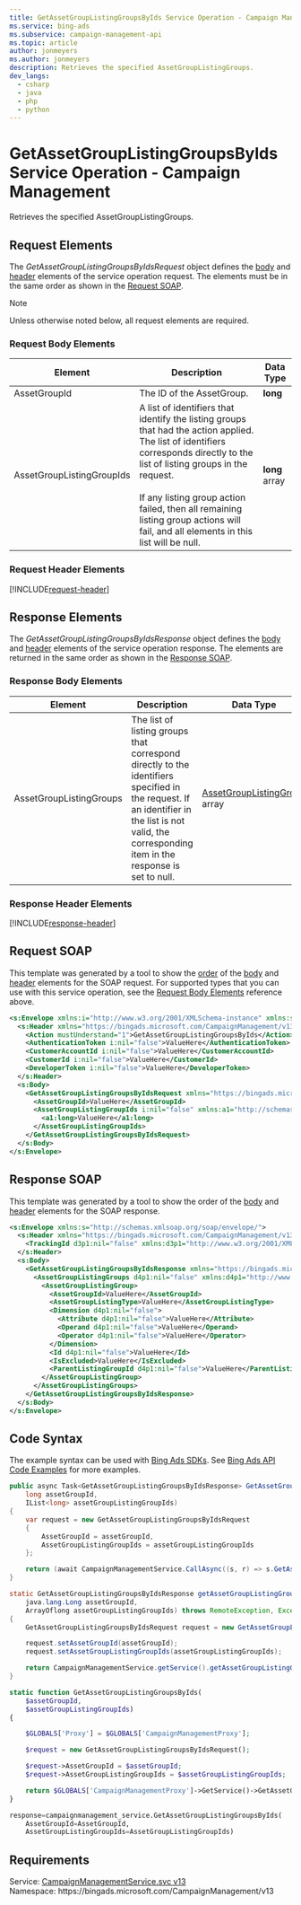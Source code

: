 ```yaml
---
title: GetAssetGroupListingGroupsByIds Service Operation - Campaign Management
ms.service: bing-ads
ms.subservice: campaign-management-api
ms.topic: article
author: jonmeyers
ms.author: jonmeyers
description: Retrieves the specified AssetGroupListingGroups.
dev_langs: 
  - csharp
  - java
  - php
  - python
---
```

# GetAssetGroupListingGroupsByIds Service Operation - Campaign Management
Retrieves the specified AssetGroupListingGroups.

## <a name="request"></a>Request Elements
The *GetAssetGroupListingGroupsByIdsRequest* object defines the [body](#request-body) and [header](#request-header) elements of the service operation request. The elements must be in the same order as shown in the [Request SOAP](#request-soap). 

> [!NOTE]
> Unless otherwise noted below, all request elements are required.

### <a name="request-body"></a>Request Body Elements

|Element|Description|Data Type|
|-----------|---------------|-------------|
|<a name="assetgroupid"></a>AssetGroupId|The ID of the AssetGroup. |**long**|
|<a name="assetgrouplistinggroupids"></a>AssetGroupListingGroupIds|A list of identifiers that identify the listing groups that had the action applied. The list of identifiers corresponds directly to the list of listing groups in the request. <br /><br />If any listing group action failed, then all remaining listing group actions will fail, and all elements in this list will be null.  |**long** array|

### <a name="request-header"></a>Request Header Elements
[!INCLUDE[request-header](./includes/request-header.md)]

## <a name="response"></a>Response Elements
The *GetAssetGroupListingGroupsByIdsResponse* object defines the [body](#response-body) and [header](#response-header) elements of the service operation response. The elements are returned in the same order as shown in the [Response SOAP](#response-soap).

### <a name="response-body"></a>Response Body Elements

|Element|Description|Data Type|
|-----------|---------------|-------------|
|<a name="assetgrouplistinggroups"></a>AssetGroupListingGroups|The list of listing groups that correspond directly to the identifiers specified in the request. If an identifier in the list is not valid, the corresponding item in the response is set to null. |[AssetGroupListingGroup](assetgrouplistinggroup.md) array|

### <a name="response-header"></a>Response Header Elements
[!INCLUDE[response-header](./includes/response-header.md)]

## <a name="request-soap"></a>Request SOAP
This template was generated by a tool to show the [order](../guides/services-protocol.md#element-order) of the [body](#request-body) and [header](#request-header) elements for the SOAP request. For supported types that you can use with this service operation, see the [Request Body Elements](#request-body) reference above.

```xml
<s:Envelope xmlns:i="http://www.w3.org/2001/XMLSchema-instance" xmlns:s="http://schemas.xmlsoap.org/soap/envelope/">
  <s:Header xmlns="https://bingads.microsoft.com/CampaignManagement/v13">
    <Action mustUnderstand="1">GetAssetGroupListingGroupsByIds</Action>
    <AuthenticationToken i:nil="false">ValueHere</AuthenticationToken>
    <CustomerAccountId i:nil="false">ValueHere</CustomerAccountId>
    <CustomerId i:nil="false">ValueHere</CustomerId>
    <DeveloperToken i:nil="false">ValueHere</DeveloperToken>
  </s:Header>
  <s:Body>
    <GetAssetGroupListingGroupsByIdsRequest xmlns="https://bingads.microsoft.com/CampaignManagement/v13">
      <AssetGroupId>ValueHere</AssetGroupId>
      <AssetGroupListingGroupIds i:nil="false" xmlns:a1="http://schemas.microsoft.com/2003/10/Serialization/Arrays">
        <a1:long>ValueHere</a1:long>
      </AssetGroupListingGroupIds>
    </GetAssetGroupListingGroupsByIdsRequest>
  </s:Body>
</s:Envelope>
```

## <a name="response-soap"></a>Response SOAP
This template was generated by a tool to show the order of the [body](#response-body) and [header](#response-header) elements for the SOAP response.

```xml
<s:Envelope xmlns:s="http://schemas.xmlsoap.org/soap/envelope/">
  <s:Header xmlns="https://bingads.microsoft.com/CampaignManagement/v13">
    <TrackingId d3p1:nil="false" xmlns:d3p1="http://www.w3.org/2001/XMLSchema-instance">ValueHere</TrackingId>
  </s:Header>
  <s:Body>
    <GetAssetGroupListingGroupsByIdsResponse xmlns="https://bingads.microsoft.com/CampaignManagement/v13">
      <AssetGroupListingGroups d4p1:nil="false" xmlns:d4p1="http://www.w3.org/2001/XMLSchema-instance">
        <AssetGroupListingGroup>
          <AssetGroupId>ValueHere</AssetGroupId>
          <AssetGroupListingType>ValueHere</AssetGroupListingType>
          <Dimension d4p1:nil="false">
            <Attribute d4p1:nil="false">ValueHere</Attribute>
            <Operand d4p1:nil="false">ValueHere</Operand>
            <Operator d4p1:nil="false">ValueHere</Operator>
          </Dimension>
          <Id d4p1:nil="false">ValueHere</Id>
          <IsExcluded>ValueHere</IsExcluded>
          <ParentListingGroupId d4p1:nil="false">ValueHere</ParentListingGroupId>
        </AssetGroupListingGroup>
      </AssetGroupListingGroups>
    </GetAssetGroupListingGroupsByIdsResponse>
  </s:Body>
</s:Envelope>
```

## <a name="example"></a>Code Syntax
The example syntax can be used with [Bing Ads SDKs](../guides/client-libraries.md). See [Bing Ads API Code Examples](../guides/code-examples.md) for more examples.
```csharp
public async Task<GetAssetGroupListingGroupsByIdsResponse> GetAssetGroupListingGroupsByIdsAsync(
	long assetGroupId,
	IList<long> assetGroupListingGroupIds)
{
	var request = new GetAssetGroupListingGroupsByIdsRequest
	{
		AssetGroupId = assetGroupId,
		AssetGroupListingGroupIds = assetGroupListingGroupIds
	};

	return (await CampaignManagementService.CallAsync((s, r) => s.GetAssetGroupListingGroupsByIdsAsync(r), request));
}
```
```java
static GetAssetGroupListingGroupsByIdsResponse getAssetGroupListingGroupsByIds(
	java.lang.Long assetGroupId,
	ArrayOflong assetGroupListingGroupIds) throws RemoteException, Exception
{
	GetAssetGroupListingGroupsByIdsRequest request = new GetAssetGroupListingGroupsByIdsRequest();

	request.setAssetGroupId(assetGroupId);
	request.setAssetGroupListingGroupIds(assetGroupListingGroupIds);

	return CampaignManagementService.getService().getAssetGroupListingGroupsByIds(request);
}
```
```php
static function GetAssetGroupListingGroupsByIds(
	$assetGroupId,
	$assetGroupListingGroupIds)
{

	$GLOBALS['Proxy'] = $GLOBALS['CampaignManagementProxy'];

	$request = new GetAssetGroupListingGroupsByIdsRequest();

	$request->AssetGroupId = $assetGroupId;
	$request->AssetGroupListingGroupIds = $assetGroupListingGroupIds;

	return $GLOBALS['CampaignManagementProxy']->GetService()->GetAssetGroupListingGroupsByIds($request);
}
```
```python
response=campaignmanagement_service.GetAssetGroupListingGroupsByIds(
	AssetGroupId=AssetGroupId,
	AssetGroupListingGroupIds=AssetGroupListingGroupIds)
```

## Requirements
Service: [CampaignManagementService.svc v13](https://campaign.api.bingads.microsoft.com/Api/Advertiser/CampaignManagement/v13/CampaignManagementService.svc)  
Namespace: https\://bingads.microsoft.com/CampaignManagement/v13  

